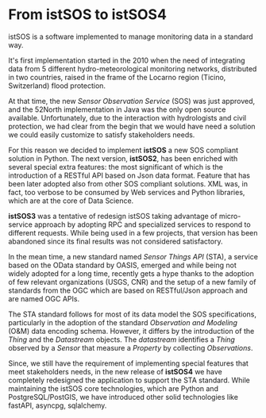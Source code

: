 # From istSOS to istSOS4

istSOS is a software implemented to manage monitoring data in a standard way.

It's first implementation started in the 2010 when the need of integrating data from 5 different hydro-meteorological monitoring networks, distributed in two countries, raised in the frame of the Locarno region (Ticino, Switzerland) flood protection.

At that time, the new *Sensor Observation Service* (SOS) was just approved, and the 52North implementation in Java was the only open source available. Unfortunately, due to the interaction with hydrologists and civil protection, we had clear from the begin that we would have need a solution we could easily customize to satisfy stakeholders needs.

For this reason we decided to implement **istSOS** a new SOS compliant solution in Python. The next version, **istSOS2**,  has been enriched with several special extra features: the most significant of which is the introduction of a RESTful API based on Json data format. Feature that has been later adopted also from other SOS compliant solutions. XML was, in fact, too verbose to be consumed by Web services and Python libraries, which are at the core of Data Science.

**istSOS3** was a tentative of redesign istSOS taking advantage of micro-service approach by adopting RPC and specialized services to respond to different requests. While being used in a few projects, that version has been abandoned since its final results was not considered satisfactory.  

In the mean time, a new standard named *Sensor Things API* (STA), a service based on the OData standard by OASIS, emerged and while being not widely adopted for a long time, recently gets a hype thanks to the adoption of few relevant organizations (USGS, CNR) and the setup of a new family of standards from the OGC which are based on RESTful/Json approach and are named OGC APIs.

The STA standard follows for most of its data model the SOS specifications, particularly in the adoption of the standard *Observation and Modeling* (O&M) data encoding schema. However, it differs by the introduction of the *Thing*  and the *Datastream* objects. The *datastream* identifies a *Thing* observed by a *Sensor* that measure a *Property* by collecting *Observations*.

Since, we still have the requirement of implementing special features that meet stakeholders needs, in the new release of **istSOS4** we have completely redesigned the application to support the STA standard. While maintaining the istSOS core technologies, which are Python and PostgreSQL/PostGIS, we have introduced other solid technologies like fastAPI, asyncpg, sqlalchemy.
